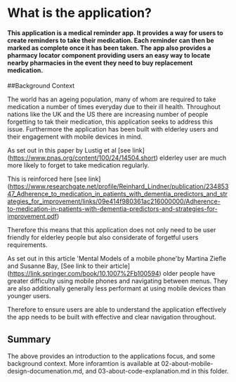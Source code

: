 

# What is the application? 

#### This application is a medical reminder app. It provides a way for users to create reminders to take their medication. Each reminder can then be marked as complete once it has been taken. The app also provides a pharmacy locator component providing users an easy way to locate nearby pharmacies in the event they need to buy replacement medication.


##Background Context 

The world has an ageing population, many of whom are required to take medication a number of times everyday due to their ill health. Throughout nations like the UK and the US there are increasing number of people forgetting to tak their medication, this application seeks to address this issue. Furthermore the application has been built with elderley users and their engagement with mobile devices in mind.

As set out in this paper by Lustig et al [see link] (https://www.pnas.org/content/100/24/14504.short) elderley user are much more likely to forget to take medication regularly. 

This is reinforced here [see link] (https://www.researchgate.net/profile/Reinhard_Lindner/publication/23485347_Adherence_to_medication_in_patients_with_dementia_predictors_and_strategies_for_improvement/links/09e414f980361ac216000000/Adherence-to-medication-in-patients-with-dementia-predictors-and-strategies-for-improvement.pdf) 

Therefore this means that this application does not only need to be user friendly for elderley people but also considerate of forgetful users requirements. 

As set out in this article 'Mental Models of a mobile phone'by Martina Ziefle and Susanne Bay, [See link to their article] (https://link.springer.com/book/10.1007%2Fb100594) older people have greater difficulty using mobile phones and navigating between menus. They are also additionally generally less performant at using mobile devices than younger users. 

Therefore to ensure users are able to understand the application effectively the app needs to be built with effective and clear navigation throughout. 


## Summary

The above provides an introduction to the applications focus, and some background context. More inforamtion is available at 02-about-mobile-design-documenation.md, and 03-about-code-explanation.md in this folder.

